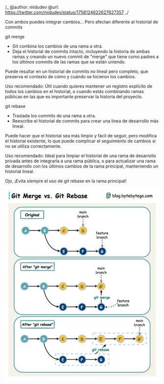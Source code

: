 /_
@author: midudev
@url: https://twitter.com/midudev/status/1758124622627627357
_/

Con ambos puedes integrar cambios...
Pero afectan diferente al historial de commits

git merge

-   Git combina los cambios de una rama a otra.
-   Deja el historial de commits intacto, incluyendo la historia de ambas ramas y creando un nuevo commit de "merge" que tiene como padres a los últimos commits de las ramas que se están uniendo.

Puede resultar en un historial de commits no lineal pero completo, que preserva el contexto de cómo y cuándo se hicieron los cambios.

Uso recomendado: Útil cuando quieres mantener un registro explícito de todos los cambios en el historial, o cuando estás combinando ramas públicas en las que es importante preservar la historia del proyecto.

git rebase

-   Traslada los commits de una rama a otra.
-   Reescribe el historial de commits para crear una línea de desarrollo más lineal.

Puede hacer que el historial sea más limpio y fácil de seguir, pero modifica el historial existente, lo que puede complicar el seguimiento de cambios si no se utiliza correctamente.

Uso recomendado: Ideal para limpiar el historial de una rama de desarrollo privada antes de integrarla a una rama pública, o para actualizar una rama de desarrollo con los últimos cambios de la rama principal, manteniendo un historial lineal.

Ojo, ¡Evita siempre el uso de git rebase en la rama principal!

![alt text](../IMG/git.merge.rebase.bmp)
